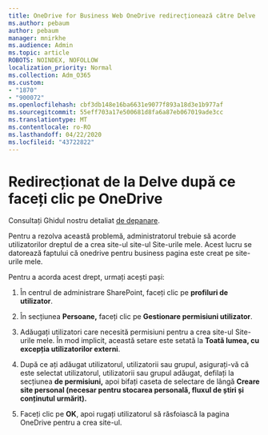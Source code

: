 ```yaml
---
title: OneDrive for Business Web OneDrive redirecționează către Delve
ms.author: pebaum
author: pebaum
manager: mnirkhe
ms.audience: Admin
ms.topic: article
ROBOTS: NOINDEX, NOFOLLOW
localization_priority: Normal
ms.collection: Adm_O365
ms.custom:
- "1870"
- "900072"
ms.openlocfilehash: cbf3db148e16ba6631e9077f893a18d3e1b977af
ms.sourcegitcommit: 55eff703a17e500681d8fa6a87eb067019ade3cc
ms.translationtype: MT
ms.contentlocale: ro-RO
ms.lasthandoff: 04/22/2020
ms.locfileid: "43722822"
---
```

# <a name="redirected-to-delve-after-you-click-onedrive"></a>Redirecționat de la Delve după ce faceți clic pe OneDrive

Consultați Ghidul nostru detaliat [de depanare](https://docs.microsoft.com/sharepoint/support/sites/troubleshooting-guide-for-sites-stopped-at-provisioning).

Pentru a rezolva această problemă, administratorul trebuie să acorde utilizatorilor dreptul de a crea site-ul site-ul Site-urile mele. Acest lucru se datorează faptului că onedrive pentru business pagina este creat pe site-urile mele.

Pentru a acorda acest drept, urmați acești pași:

1. În centrul de administrare SharePoint, faceți clic pe **profiluri de utilizator**.

2. În secțiunea **Persoane,** faceți clic pe **Gestionare permisiuni utilizator**.

3. Adăugați utilizatori care necesită permisiuni pentru a crea site-ul Site-urile mele. În mod implicit, această setare este setată la **Toată lumea, cu excepția utilizatorilor externi**.

4. După ce ați adăugat utilizatorul, utilizatorii sau grupul, asigurați-vă că este selectat utilizatorul, utilizatorii sau grupul adăugat, defilați la secțiunea **de permisiuni,** apoi bifați caseta de selectare de lângă **Creare site personal (necesar pentru stocarea personală, fluxul de știri și conținutul urmărit).**

5. Faceți clic pe **OK**, apoi rugați utilizatorul să răsfoiască la pagina OneDrive pentru a crea site-ul.
